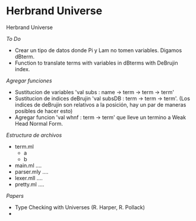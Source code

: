Herbrand Universe
=================

Herbrand Universe

*To Do* 
   * Crear un tipo de datos donde Pi y Lam no tomen variables. Digamos dBterm.
   * Function to translate terms with variables in dBterms with DeBrujin index.

*Agregar funciones*
   * Sustitucion de variables 'val subs : name -> term -> term -> term'
   * Sustitucion de indices deBrujin 'val subsDB : term -> term -> term'. (Los indices de deBrujin son relativos a la posición, hay un par de maneras posibles de hacer esto)
   * Agregar funcion 'val whnf : term -> term' que lleve un termino a Weak Head Normal Form.


*Estructura de archivos*
   * term.ml 
     * a
     * b
   * main.ml ....
   * parser.mly ....
   * lexer.mll  ....
   * pretty.ml  ....

*Papers*
   * Type Checking with Universes (R. Harper, R. Pollack)
   *
